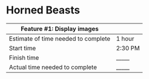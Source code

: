 # Horned Beasts

|Feature #1: Display images||
|---|---|
|Estimate of time needed to complete|1 hour|
|Start time|2:30 PM|
|Finish time|_____|
|Actual time needed to complete|_____|